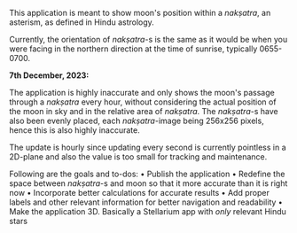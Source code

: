 This application is meant to show moon's position within a _nakṣatra_, an asterism, as defined in Hindu astrology.

Currently, the orientation of _nakṣatra_-s is the same as it would be when you were facing in the northern direction at the time of sunrise, typically 0655-0700.

**7th December, 2023:**

The application is highly inaccurate and only shows the moon's passage through a _nakṣatra_ every hour, without considering the actual position of the moon in sky and in the relative area of _nakṣatra_. The _nakṣatra_-s have also been evenly placed, each _nakṣatra_-image being 256x256 pixels, hence this is also highly inaccurate.

The update is hourly since updating every second is currently pointless in a 2D-plane and also the value is too small for tracking and maintenance.

Following are the goals and to-dos:
• Publish the application
• Redefine the space between _nakṣatra_-s and moon so that it more accurate than it is right now
• Incorporate better calculations for accurate results
• Add proper labels and other relevant information for better navigation and readability
• Make the application 3D. Basically a Stellarium app with _only_ relevant Hindu stars